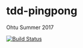 # tdd-pingpong
Ohtu Summer 2017

[![Build Status](https://travis-ci.org/laurpulk/tdd-pingpong.svg?branch=master)](https://travis-ci.org/laurpulk/tdd-pingpong)